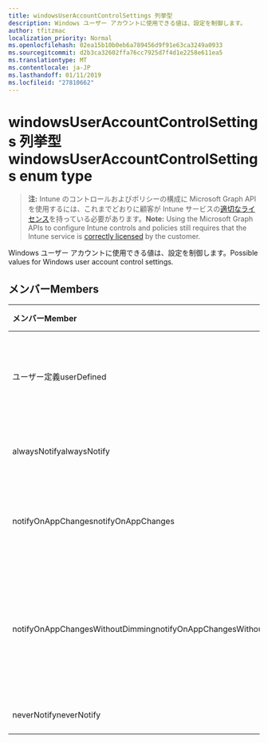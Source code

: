 ```yaml
---
title: windowsUserAccountControlSettings 列挙型
description: Windows ユーザー アカウントに使用できる値は、設定を制御します。
author: tfitzmac
localization_priority: Normal
ms.openlocfilehash: 02ea15b10b0eb6a789456d9f91e63ca3249a0933
ms.sourcegitcommit: d2b3ca32602ffa76cc7925d7f4d1e2258e611ea5
ms.translationtype: MT
ms.contentlocale: ja-JP
ms.lasthandoff: 01/11/2019
ms.locfileid: "27810662"
---
```

# <a name="windowsuseraccountcontrolsettings-enum-type"></a><span data-ttu-id="06bf1-103">windowsUserAccountControlSettings 列挙型</span><span class="sxs-lookup"><span data-stu-id="06bf1-103">windowsUserAccountControlSettings enum type</span></span>

> <span data-ttu-id="06bf1-104">**注:** Intune のコントロールおよびポリシーの構成に Microsoft Graph API を使用するには、これまでどおりに顧客が Intune サービスの[適切なライセンス](https://go.microsoft.com/fwlink/?linkid=839381)を持っている必要があります。</span><span class="sxs-lookup"><span data-stu-id="06bf1-104">**Note:** Using the Microsoft Graph APIs to configure Intune controls and policies still requires that the Intune service is [correctly licensed](https://go.microsoft.com/fwlink/?linkid=839381) by the customer.</span></span>

<span data-ttu-id="06bf1-105">Windows ユーザー アカウントに使用できる値は、設定を制御します。</span><span class="sxs-lookup"><span data-stu-id="06bf1-105">Possible values for Windows user account control settings.</span></span>
## <a name="members"></a><span data-ttu-id="06bf1-106">メンバー</span><span class="sxs-lookup"><span data-stu-id="06bf1-106">Members</span></span>
|<span data-ttu-id="06bf1-107">メンバー</span><span class="sxs-lookup"><span data-stu-id="06bf1-107">Member</span></span>|<span data-ttu-id="06bf1-108">値</span><span class="sxs-lookup"><span data-stu-id="06bf1-108">Value</span></span>|<span data-ttu-id="06bf1-109">説明</span><span class="sxs-lookup"><span data-stu-id="06bf1-109">Description</span></span>|
|:---|:---|:---|
|<span data-ttu-id="06bf1-110">ユーザー定義</span><span class="sxs-lookup"><span data-stu-id="06bf1-110">userDefined</span></span>|<span data-ttu-id="06bf1-111">0</span><span class="sxs-lookup"><span data-stu-id="06bf1-111">0</span></span>|<span data-ttu-id="06bf1-112">ユーザー定義、既定値、ない目的。</span><span class="sxs-lookup"><span data-stu-id="06bf1-112">User Defined, default value, no intent.</span></span>|
|<span data-ttu-id="06bf1-113">alwaysNotify</span><span class="sxs-lookup"><span data-stu-id="06bf1-113">alwaysNotify</span></span>|<span data-ttu-id="06bf1-114">1</span><span class="sxs-lookup"><span data-stu-id="06bf1-114">1</span></span>|<span data-ttu-id="06bf1-115">常に次のように通知します。</span><span class="sxs-lookup"><span data-stu-id="06bf1-115">Always notify.</span></span>|
|<span data-ttu-id="06bf1-116">notifyOnAppChanges</span><span class="sxs-lookup"><span data-stu-id="06bf1-116">notifyOnAppChanges</span></span>|<span data-ttu-id="06bf1-117">2</span><span class="sxs-lookup"><span data-stu-id="06bf1-117">2</span></span>|<span data-ttu-id="06bf1-118">アプリケーションの変更を通知します。</span><span class="sxs-lookup"><span data-stu-id="06bf1-118">Notify on app changes.</span></span>|
|<span data-ttu-id="06bf1-119">notifyOnAppChangesWithoutDimming</span><span class="sxs-lookup"><span data-stu-id="06bf1-119">notifyOnAppChangesWithoutDimming</span></span>|<span data-ttu-id="06bf1-120">3</span><span class="sxs-lookup"><span data-stu-id="06bf1-120">3</span></span>|<span data-ttu-id="06bf1-121">デスクトップを暗転しないアプリケーションの変更を通知します。</span><span class="sxs-lookup"><span data-stu-id="06bf1-121">Notify on app changes without dimming desktop.</span></span>|
|<span data-ttu-id="06bf1-122">neverNotify</span><span class="sxs-lookup"><span data-stu-id="06bf1-122">neverNotify</span></span>|<span data-ttu-id="06bf1-123">4</span><span class="sxs-lookup"><span data-stu-id="06bf1-123">4</span></span>|<span data-ttu-id="06bf1-124">通知しません。</span><span class="sxs-lookup"><span data-stu-id="06bf1-124">Never notify.</span></span>|



